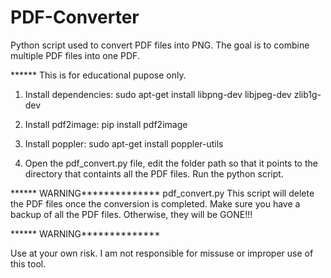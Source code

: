 # PDF-Converter

Python script used to convert PDF files into PNG. The goal is to combine multiple PDF files into one PDF. 

****** This is for educational pupose only. 

1. Install dependencies: sudo apt-get install libpng-dev libjpeg-dev zlib1g-dev

2. Install pdf2image: pip install pdf2image

3. Install poppler: sudo apt-get install poppler-utils

4. Open the pdf_convert.py file, edit the folder path so that it points to the directory that containts all the PDF files. Run the python script.

****** WARNING**************
pdf_convert.py
This script will delete the PDF files once the conversion is completed. Make sure you have a backup of all the PDF files. Otherwise, they will be GONE!!!

****** WARNING**************


Use at your own risk. I am not responsible for missuse or improper use of this tool. 
